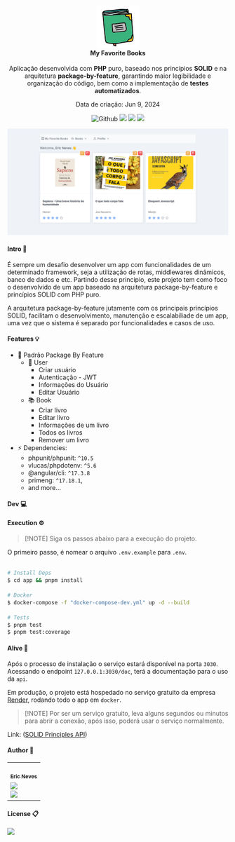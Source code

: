 <h4 align="center">
  <br />
  <img src="resources/screenshots/icon.png">
  <br />
    My Favorite Books
  <br />
</h4>

<p align="center">Aplicação desenvolvida com <strong>PHP</strong> puro, baseado nos princípios <strong>SOLID</strong> e na arquitetura <strong>package-by-feature</strong>, garantindo maior legibilidade e organização do código, bem como a implementação de <strong>testes automatizados</strong>.</p>

<p align="center">Data de criação: Jun 9, 2024</p>

<p align="center">
  <img src="https://img.shields.io/github/last-commit/ericneves/solidprinciples?display_timestamp=author&style=flat-square&logo=github&color=%2303AED2" alt="Github">
  <img src="https://img.shields.io/github/languages/count/ericneves/solidprinciples?style=flat-square&logo=progress&color=%2341B06E">
  <img src="https://img.shields.io/github/languages/top/ericneves/solidprinciples?style=flat-square&logo=typescript&logoColor=%23FFBB70&color=%23FFBB70">
  <img src="https://img.shields.io/github/license/ericneves/solidprinciples?style=flat-square&logo=git&color=%23F05032">
</p>

<img src="resources/screenshots/screenshot.png">

#### Intro 📜

É sempre um desafio desenvolver um app com funcionalidades de um determinado framework, seja a utilização de rotas, middlewares dinâmicos, banco de dados e etc. Partindo desse principio, este projeto tem como foco o desenvolvido de um app baseado na arquitetura package-by-feature e princípios SOLID com PHP puro.

A arquitetura package-by-feature jutamente com os principais princípios SOLID, facilitam o desenvolvimento, manutenção e escalabiliade de um app, uma vez que o sistema é separado por funcionalidades e casos de uso.

#### Features 💡

- 📁 Padrão Package By Feature
  - 🙍 User
    - Criar usuário
    - Autenticação - JWT
    - Informações do Usuário
    - Editar Usuário
  - 📚 Book
    - Criar livro
    - Editar livro
    - Informações de um livro
    - Todos os livros
    - Remover um livro
- ⚡ Dependencies:
  - phpunit/phpunit: `^10.5`
  - vlucas/phpdotenv: `^5.6`
  - @angular/cli: `^17.3.8`
  - primeng: `^17.18.1`,
  - and more...

#### Dev 💻



#### Execution ⚙️

>
> [!NOTE]
> Siga os passos abaixo para a execução do projeto.

O primeiro passo, é nomear o arquivo `.env.example` para `.env`.

```sh 

# Install Deps
$ cd app && pnpm install

# Docker
$ docker-compose -f "docker-compose-dev.yml" up -d --build

# Tests
$ pnpm test
$ pnpm test:coverage

```

#### Alive 🔋

Após o processo de instalação o serviço estará disponível na porta `3030`. 
Acessando o endpoint `127.0.0.1:3030/doc`, terá a documentação para o uso da `api`.

Em produção, o projeto está hospedado no serviço gratuito da empresa [Render](https://render.com/), rodando todo o app em `docker`.

>
> [!NOTE]
> Por ser um serviço gratuito, leva alguns segundos ou minutos para abrir a conexão, após isso, poderá usar o serviço normalmente.
> 

Link: ([SOLID Principles API](https://solidprinciples-api.onrender.com))

#### Author 🦆

<table>
  <tr>
    <td align="center">
      <a href="https://www.instagram.com/ericneves_dev/">
        <img src="https://avatars.githubusercontent.com/u/32256029" width="100px;" alt=""/>
        <br />
        <sub>
          <b>Eric Neves</b>
        </sub>
      </a>
    </td>
  </tr>
  <tr>
    <td>
      <a href="https://www.instagram.com/ericneves_dev/">
        <img src="https://img.shields.io/badge/Instagram-E4405F?style=for-the-badge&logo=instagram&logoColor=white" width="100%">
      </a> 
      <br />
      <a href="https://linkedin.com/in/ericnevesrr"> 
        <img src="https://img.shields.io/badge/LinkedIn-0077B5?style=for-the-badge&logo=linkedin&logoColor=white" width="100%">
      </a>
    </td>
  </tr>
</table>

#### License 📋

<img src="https://img.shields.io/github/license/ericneves/solidprinciples?style=flat-square&logo=git&color=%23F05032">
